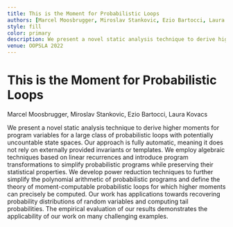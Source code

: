 ```yaml
---
title: This is the Moment for Probabilistic Loops
authors: [Marcel Moosbrugger, Miroslav Stankovic, Ezio Bartocci, Laura Kovacs]
style: fill
color: primary
description: We present a novel static analysis technique to derive higher moments for program variables for a large class of probabilistic loops with potentially uncountable state spaces.
venue: OOPSLA 2022
---
```



# This is the Moment for Probabilistic Loops

Marcel Moosbrugger, Miroslav Stankovic, Ezio Bartocci, Laura Kovacs

We present a novel static analysis technique to derive higher moments for program 
variables for a large class of probabilistic loops with potentially uncountable 
state spaces. Our approach is fully automatic, meaning it does not rely on externally 
provided invariants or templates. We employ algebraic techniques based on linear 
recurrences and introduce program transformations to simplify probabilistic programs 
while preserving their statistical properties. We develop power reduction techniques 
to further simplify the polynomial arithmetic of probabilistic programs and define 
the theory of moment-computable probabilistic loops for which higher moments can 
precisely be computed. Our work has applications towards recovering probability 
distributions of random variables and computing tail probabilities. The empirical 
evaluation of our results demonstrates the applicability of our work on many challenging examples. 
